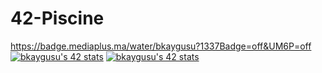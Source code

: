 # 42-Piscine
https://badge.mediaplus.ma/water/bkaygusu?1337Badge=off&UM6P=off
[![bkaygusu's 42 stats](https://badge.mediaplus.ma/water/bkaygusu?1337Badge=off&UM6P=off)](https://github.com/oakoudad/badge42)
<a href="https://github.com/oakoudad/badge42"><img src="https://badge.mediaplus.ma/water/bkaygusu?1337Badge=off&UM6P=off" alt="bkaygusu's 42 stats" /></a>
